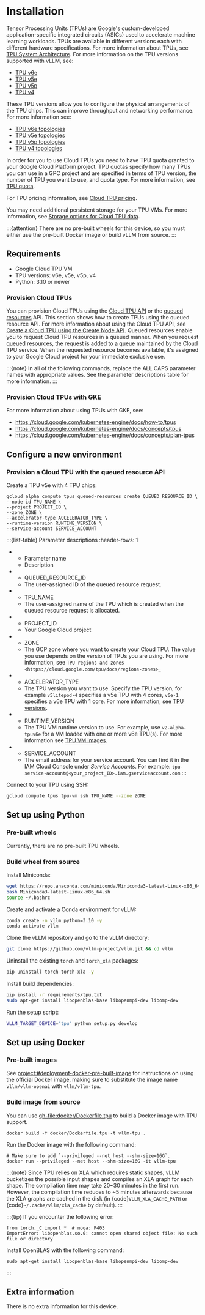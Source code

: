 # Installation

Tensor Processing Units (TPUs) are Google's custom-developed application-specific
integrated circuits (ASICs) used to accelerate machine learning workloads. TPUs
are available in different versions each with different hardware specifications.
For more information about TPUs, see [TPU System Architecture](https://cloud.google.com/tpu/docs/system-architecture-tpu-vm).
For more information on the TPU versions supported with vLLM, see:

- [TPU v6e](https://cloud.google.com/tpu/docs/v6e)
- [TPU v5e](https://cloud.google.com/tpu/docs/v5e)
- [TPU v5p](https://cloud.google.com/tpu/docs/v5p)
- [TPU v4](https://cloud.google.com/tpu/docs/v4)

These TPU versions allow you to configure the physical arrangements of the TPU
chips. This can improve throughput and networking performance. For more
information see:

- [TPU v6e topologies](https://cloud.google.com/tpu/docs/v6e#configurations)
- [TPU v5e topologies](https://cloud.google.com/tpu/docs/v5e#tpu-v5e-config)
- [TPU v5p topologies](https://cloud.google.com/tpu/docs/v5p#tpu-v5p-config)
- [TPU v4 topologies](https://cloud.google.com/tpu/docs/v4#tpu-v4-config)

In order for you to use Cloud TPUs you need to have TPU quota granted to your
Google Cloud Platform project. TPU quotas specify how many TPUs you can use in a
GPC project and are specified in terms of TPU version, the number of TPU you
want to use, and quota type. For more information, see [TPU quota](https://cloud.google.com/tpu/docs/quota#tpu_quota).

For TPU pricing information, see [Cloud TPU pricing](https://cloud.google.com/tpu/pricing).

You may need additional persistent storage for your TPU VMs. For more
information, see [Storage options for Cloud TPU data](https://cloud.devsite.corp.google.com/tpu/docs/storage-options).

:::{attention}
There are no pre-built wheels for this device, so you must either use the pre-built Docker image or build vLLM from source.
:::

## Requirements

- Google Cloud TPU VM
- TPU versions: v6e, v5e, v5p, v4
- Python: 3.10 or newer

### Provision Cloud TPUs

You can provision Cloud TPUs using the [Cloud TPU API](https://cloud.google.com/tpu/docs/reference/rest)
or the [queued resources](https://cloud.google.com/tpu/docs/queued-resources)
API. This section shows how to create TPUs using the queued resource API. For
more information about using the Cloud TPU API, see [Create a Cloud TPU using the Create Node API](https://cloud.google.com/tpu/docs/managing-tpus-tpu-vm#create-node-api).
Queued resources enable you to request Cloud TPU resources in a queued manner.
When you request queued resources, the request is added to a queue maintained by
the Cloud TPU service. When the requested resource becomes available, it's
assigned to your Google Cloud project for your immediate exclusive use.

:::{note}
In all of the following commands, replace the ALL CAPS parameter names with
appropriate values. See the parameter descriptions table for more information.
:::

### Provision Cloud TPUs with GKE

For more information about using TPUs with GKE, see:
- <https://cloud.google.com/kubernetes-engine/docs/how-to/tpus>
- <https://cloud.google.com/kubernetes-engine/docs/concepts/tpus>
- <https://cloud.google.com/kubernetes-engine/docs/concepts/plan-tpus>

## Configure a new environment

### Provision a Cloud TPU with the queued resource API

Create a TPU v5e with 4 TPU chips:

```console
gcloud alpha compute tpus queued-resources create QUEUED_RESOURCE_ID \
--node-id TPU_NAME \
--project PROJECT_ID \
--zone ZONE \
--accelerator-type ACCELERATOR_TYPE \
--runtime-version RUNTIME_VERSION \
--service-account SERVICE_ACCOUNT
```

:::{list-table} Parameter descriptions
:header-rows: 1

- * Parameter name
  * Description
- * QUEUED_RESOURCE_ID
  * The user-assigned ID of the queued resource request.
- * TPU_NAME
  * The user-assigned name of the TPU which is created when the queued
    resource request is allocated.
- * PROJECT_ID
  * Your Google Cloud project
- * ZONE
  * The GCP zone where you want to create your Cloud TPU. The value you use
    depends on the version of TPUs you are using. For more information, see
    `TPU regions and zones <https://cloud.google.com/tpu/docs/regions-zones>`_
- * ACCELERATOR_TYPE
  * The TPU version you want to use. Specify the TPU version, for example
    `v5litepod-4` specifies a v5e TPU with 4 cores, `v6e-1` specifies a v6e TPU with 1 core. For more information,
    see [TPU versions](https://cloud.devsite.corp.google.com/tpu/docs/system-architecture-tpu-vm#versions).
- * RUNTIME_VERSION
  * The TPU VM runtime version to use. For example, use `v2-alpha-tpuv6e` for a VM loaded with one or more v6e TPU(s). For more information see [TPU VM images](https://cloud.google.com/tpu/docs/runtimes).
- * SERVICE_ACCOUNT
  * The email address for your service account. You can find it in the IAM
    Cloud Console under *Service Accounts*. For example:
    `tpu-service-account@<your_project_ID>.iam.gserviceaccount.com`
:::

Connect to your TPU using SSH:

```bash
gcloud compute tpus tpu-vm ssh TPU_NAME --zone ZONE
```

## Set up using Python

### Pre-built wheels

Currently, there are no pre-built TPU wheels.

### Build wheel from source

Install Miniconda:

```bash
wget https://repo.anaconda.com/miniconda/Miniconda3-latest-Linux-x86_64.sh
bash Miniconda3-latest-Linux-x86_64.sh
source ~/.bashrc
```

Create and activate a Conda environment for vLLM:

```bash
conda create -n vllm python=3.10 -y
conda activate vllm
```

Clone the vLLM repository and go to the vLLM directory:

```bash
git clone https://github.com/vllm-project/vllm.git && cd vllm
```

Uninstall the existing `torch` and `torch_xla` packages:

```bash
pip uninstall torch torch-xla -y
```

Install build dependencies:

```bash
pip install -r requirements/tpu.txt
sudo apt-get install libopenblas-base libopenmpi-dev libomp-dev
```

Run the setup script:

```bash
VLLM_TARGET_DEVICE="tpu" python setup.py develop
```

## Set up using Docker

### Pre-built images

See <project:#deployment-docker-pre-built-image> for instructions on using the official Docker image, making sure to substitute the image name `vllm/vllm-openai` with `vllm/vllm-tpu`.

### Build image from source

You can use <gh-file:docker/Dockerfile.tpu> to build a Docker image with TPU support.

```console
docker build -f docker/Dockerfile.tpu -t vllm-tpu .
```

Run the Docker image with the following command:

```console
# Make sure to add `--privileged --net host --shm-size=16G`.
docker run --privileged --net host --shm-size=16G -it vllm-tpu
```

:::{note}
Since TPU relies on XLA which requires static shapes, vLLM bucketizes the
possible input shapes and compiles an XLA graph for each shape. The
compilation time may take 20~30 minutes in the first run. However, the
compilation time reduces to ~5 minutes afterwards because the XLA graphs are
cached in the disk (in {code}`VLLM_XLA_CACHE_PATH` or {code}`~/.cache/vllm/xla_cache` by default).
:::

:::{tip}
If you encounter the following error:

```console
from torch._C import *  # noqa: F403
ImportError: libopenblas.so.0: cannot open shared object file: No such
file or directory
```

Install OpenBLAS with the following command:

```console
sudo apt-get install libopenblas-base libopenmpi-dev libomp-dev
```

:::

## Extra information

There is no extra information for this device.
